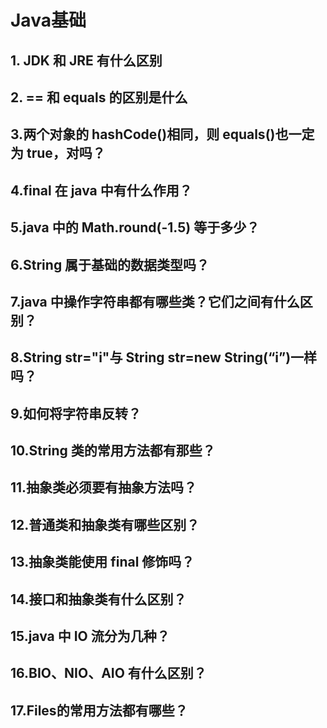 # Java基础
## 1. JDK 和 JRE 有什么区别

## 2. == 和 equals 的区别是什么

## 3.两个对象的 hashCode()相同，则 equals()也一定为 true，对吗？

## 4.final 在 java 中有什么作用？

## 5.java 中的 Math.round(-1.5) 等于多少？

## 6.String 属于基础的数据类型吗？

## 7.java 中操作字符串都有哪些类？它们之间有什么区别？

## 8.String str="i"与 String str=new String(“i”)一样吗？

## 9.如何将字符串反转？

## 10.String 类的常用方法都有那些？

## 11.抽象类必须要有抽象方法吗？

## 12.普通类和抽象类有哪些区别？

## 13.抽象类能使用 final 修饰吗？

## 14.接口和抽象类有什么区别？

## 15.java 中 IO 流分为几种？

## 16.BIO、NIO、AIO 有什么区别？

## 17.Files的常用方法都有哪些？



